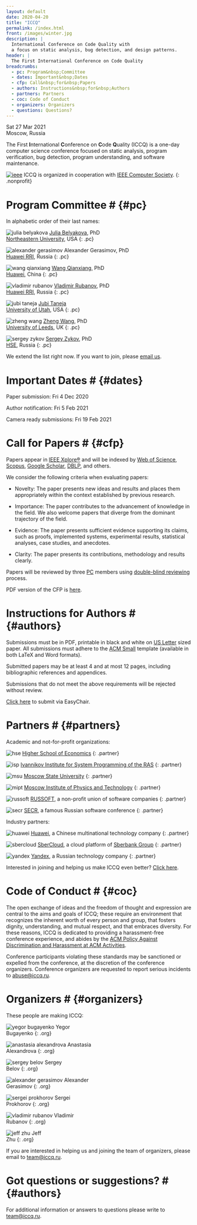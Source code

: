 ```yaml
---
layout: default
date: 2020-04-20
title: "ICCQ"
permalink: /index.html
front: /images/winter.jpg
description: |
  International Conference on Code Quality with
  a focus on static analysis, bug detection, and design patterns.
header: |
  The First International Conference on Code Quality
breadcrumbs:
  - pc: Program&nbsp;Committee
  - dates: Important&nbsp;Dates
  - cfp: Call&nbsp;for&nbsp;Papers
  - authors: Instructions&nbsp;for&nbsp;Authors
  - partners: Partners
  - coc: Code of Conduct
  - organizers: Organizers
  - questions: Questions?
---
```


Sat 27 Mar 2021
<br/>
Moscow, Russia

The First **I**nternational **C**onference on **C**ode **Q**uality (ICCQ) is a one-day
computer science conference focused on static analysis, program verification,
bug detection, program understanding, and software maintenance.

[![ieee](/images/ieee.svg)](https://www.computer.org/)
ICCQ is organized in cooperation with [IEEE Computer Society](https://conferences.ieee.org/conferences_events/conferences/conferencedetails/51190).
{: .nonprofit}

# Program Committee # {#pc}

In alphabetic order of their last names:

![julia belyakova](/images/pc/julia-belyakova.jpg)
[Julia Belyakova](https://julbinb.github.io/), PhD
<br/>
[Northeastern University](https://www.northeastern.edu/), USA
{: .pc}

![alexander gerasimov](/images/pc/alexander-gerasimov.jpg)
Alexander Gerasimov, PhD
<br/>
[Huawei RRI](https://career.huawei.ru/rri/), Russia
{: .pc}

![wang qianxiang](/images/pc/wang-qianxiang.jpg)
[Wang Qianxiang](https://ieeexplore.ieee.org/author/37278378900), PhD
<br/>
[Huawei](https://www.huawei.com/), China
{: .pc}

![vladimir rubanov](/images/pc/vladimir-rubanov.jpg)
[Vladimir Rubanov](https://www.rubanov.pro/), PhD
<br/>
[Huawei RRI](https://career.huawei.ru/rri/), Russia
{: .pc}

![jubi taneja](/images/pc/jubi-taneja.jpg)
[Jubi Taneja](http://www.cs.utah.edu/~jubi/)
<br/>
[University of Utah](https://www.cs.utah.edu/), USA
{: .pc}

![zheng wang](/images/pc/zheng-wang.jpg)
[Zheng Wang](https://zwang4.github.io/), PhD
<br/>
[University of Leeds](http://www.leeds.ac.uk/), UK
{: .pc}

![sergey zykov](/images/pc/sergey-zykov.jpg)
[Sergey Zykov](https://scholar.google.com/citations?user=68uxw-AAAAAJ&hl=en), PhD
<br/>
[HSE](https://www.hse.ru/en/org/persons/3468544), Russia
{: .pc}

We extend the list right now. If you want to join,
please [email us](mailto:pc@iccq.ru).

# Important Dates # {#dates}

Paper submission: Fri 4 Dec 2020

Author notification: Fri 5 Feb 2021

Camera ready submissions: Fri 19 Feb 2021

# Call for Papers # {#cfp}

Papers appear in
[IEEE Xplore®](https://ieeexplore.ieee.org/Xplore/home.jsp)
and will be indexed by
[Web of Science](https://clarivate.com/webofsciencegroup/solutions/web-of-science/),
[Scopus](https://www.scopus.com/home.uri),
[Google Scholar](https://scholar.google.com/),
[DBLP](https://dblp.uni-trier.de/), and others.

We consider the following criteria when evaluating papers:

  * Novelty: The paper presents new ideas and results and places them appropriately within the context established by previous research.

  * Importance: The paper contributes to the advancement of knowledge in the field. We also welcome papers that diverge from the dominant trajectory of the field.

  * Evidence: The paper presents sufficient evidence supporting its claims, such as proofs, implemented systems, experimental results, statistical analyses, case studies, and anecdotes.

  * Clarity: The paper presents its contributions, methodology and results clearly.

Papers will be reviewed by three [PC](#pc) members using
[double-blind reviewing](https://www.journals.elsevier.com/social-science-and-medicine/policies/double-blind-peer-review-guidelines) process.

PDF version of the CFP is [here](https://latexonline.cc/compile?git=https%3A%2F%2Fgithub.com%2Fyegor256%2Ficcq.github.io&target=cfp%2Fcfp.tex&command=pdflatex&trackId=1590577068733).

# Instructions for Authors # {#authors}

Submissions must be in PDF, printable in black and white on
[US Letter](https://en.wikipedia.org/wiki/Letter_%28paper_size%29) sized paper. All submissions must adhere to the
[ACM Small](http://www.acm.org/publications/authors/submissions)
template (available in both LaTeX and Word formats).

Submitted papers may be at least 4 and at most 12 pages,
including bibliographic references and appendices.

Submissions that do not meet the above requirements will be rejected without review.

[Click here](https://easychair.org/cfp/ICCQ20) to submit via EasyChair.

# Partners # {#partners}

Academic and not-for-profit organizations:

![hse](/images/hse.svg)
[Higher School of Economics](https://www.hse.ru/en/)
{: .partner}

![isp](/images/isp.png)
[Ivannikov Institute for System Programming of the RAS](https://www.ispras.ru/en/)
{: .partner}

![msu](/images/msu.png)
[Moscow State University](https://www.msu.ru/)
{: .partner}

![mipt](/images/mipt.png)
[Moscow Institute of Physics and Technology](https://mipt.ru/english/)
{: .partner}

![russoft](/images/russoft.svg)
[RUSSOFT](https://russoft.org/en/),
a non-profit union of software companies
{: .partner}

![secr](/images/secr.png)
[SECR](https://2021.secrus.org/?lang=en),
a famous Russian software conference
{: .partner}

Industry partners:

![huawei](/images/huawei.svg)
[Huawei](https://www.huawei.com),
a Chinese multinational technology company
{: .partner}

![sbercloud](/images/sbercloud.svg)
[SberCloud](https://sbercloud.ru/),
a cloud platform of [Sberbank Group](https://www.sberbank.com/about/group-overview)
{: .partner}

![yandex](/images/yandex.svg)
[Yandex](https://yandex.com/company/),
a Russian technology company
{: .partner}

Interested in joining and helping us make ICCQ even better?
[Click here](/partnership.html).

# Code of Conduct # {#coc}

The open exchange of ideas and the freedom of thought and expression
are central to the aims and goals of ICCQ; these require an environment
that recognizes the inherent worth of every person and group, that
fosters dignity, understanding, and mutual respect, and that embraces
diversity. For these reasons, ICCQ is dedicated to providing
a harassment-free conference experience, and abides by the
[ACM Policy Against Discrimination and Harassment at ACM Activities](https://www.acm.org/special-interest-groups/volunteer-resources/officers-manual/policy-against-discrimination-and-harassment).

Conference participants violating these standards may be sanctioned
or expelled from the conference, at the discretion of
the conference organizers. Conference organizers are requested
to report serious incidents to [abuse@iccq.ru](mailto:abuse@iccq.ru).

# Organizers # {#organizers}

These people are making ICCQ:

![yegor bugayenko](/images/orgs/yegor-bugayenko.jpg)
Yegor<br/>Bugayenko
{: .org}

![anastasia alexandrova](/images/orgs/anastasia-alexandrova.jpg)
Anastasia<br/>Alexandrova
{: .org}

![sergey belov](/images/orgs/sergey-belov.jpg)
Sergey<br/>Belov
{: .org}

![alexander gerasimov](/images/orgs/alexander-gerasimov.jpg)
Alexander<br/>Gerasimov
{: .org}

![sergei prokhorov](/images/orgs/sergei-prokhorov.jpg)
Sergei<br/>Prokhorov
{: .org}

![vladimir rubanov](/images/orgs/vladimir-rubanov.jpg)
Vladimir<br/>Rubanov
{: .org}

![jeff zhu](/images/orgs/jeff-zhu.jpg)
Jeff<br/>Zhu
{: .org}

If you are interested in helping us and joining the team
of organizers, please email to [team@iccq.ru](mailto:team@iccq.ru).

# Got questions or suggestions? # {#authors}

For additional information or answers to questions please write
to [team@iccq.ru](mailto:team@iccq.ru).
